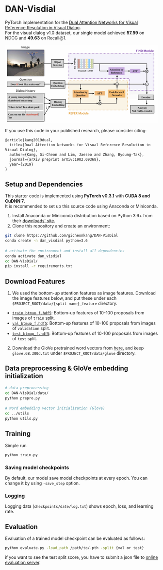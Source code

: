 DAN-Visdial
========================================================================

PyTorch implementation for the [Dual Attention Networks for Visual Reference Resolution in Visual Dialog][1]. <br>
For the visual dialog v1.0 dataset, our single model achieved **57.59** on NDCG and **49.63** on Recall@1.   

![Overview of Dual Attention Networks](dan_overview.jpg)

If you use this code in your published research, please consider citing:
```text
@article{kang2019dual,
  title={Dual Attention Networks for Visual Reference Resolution in Visual Dialog},
  author={Kang, Gi-Cheon and Lim, Jaeseo and Zhang, Byoung-Tak},
  journal={arXiv preprint arXiv:1902.09368},
  year={2019}
}
```

Setup and Dependencies
----------------------
This starter code is implemented using **PyTorch v0.3.1** with **CUDA 8 and CuDNN 7**. <br>
It is recommended to set up this source code using Anaconda or Miniconda. <br>

1. Install Anaconda or Miniconda distribution based on Python 3.6+ from their [downloads' site][2].
2. Clone this repository and create an environment:

```sh
git clone https://github.com/gicheonkang/DAN-VisDial
conda create -n dan_visdial python=3.6

# activate the environment and install all dependencies
conda activate dan_visdial
cd DAN-VisDial/
pip install -r requirements.txt
```

Download Features
----------------------
1. We used the bottom-up attention features as image features. Download the image features below, and put these under each `$PROJECT_ROOT/data/{split name}_feature` directory. 

  * [`train_btmup_f.hdf5`]([3]): Bottom-up features of 10-100 proposals from images of `train` split.
  * [`val_btmup_f.hdf5`]([4]): Bottom-up features of 10-100 proposals from images of `validation` split. 
  * [`test_btmup_f.hdf5`]([5]): Bottom-up features of 10-100 proposals from images of `test` split. 

2. Download the GloVe pretrained word vectors from [here][6], and keep `glove.6B.300d.txt` under `$PROJECT_ROOT/data/glove` directory.

Data preprocessing & GloVe embedding initialization
----------------------
```sh
# data preprocessing
cd DAN-VisDial/data/
python prepro.py

# Word embedding vector initialization (GloVe)
cd ../utils
python utils.py
```

Training
--------
Simple run
```sh
python train.py 
```

### Saving model checkpoints  
By default, our model save model checkpoints at every epoch. You can change it by using `-save_step` option. 

### Logging
Logging data (`checkpoints/date/log.txt`) shows epoch, loss, and learning rate.

Evaluation
--------
Evaluation of a trained model checkpoint can be evaluated as follows:
```sh
python evaluate.py -load_path /path/to/.pth -split {val or test}
```
if you want to see the test split score, you have to submit a json file to [online evaluation server]([7]). 

[1]: https://arxiv.org/abs/1902.09368
[2]: https://conda.io/docs/user-guide/install/download.html
[3]: https://drive.google.com/file/d/1NYlSSikwEAqpJDsNGqOxgc0ZOkpQtom9/view?usp=sharing
[4]: https://drive.google.com/file/d/1NI5TNKKhqm6ggpB2CK4k8yKiYQE3efW6/view?usp=sharing
[5]: https://drive.google.com/file/d/1BXWPV3k-HxlTw_k3-kTV6JhWrdzXsT7W/view?usp=sharing
[6]: http://nlp.stanford.edu/data/glove.6B.zip 
[7]: https://evalai.cloudcv.org/web/challenges/challenge-page/161/overview

